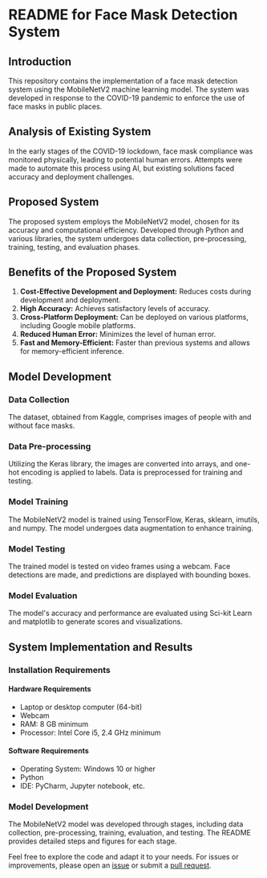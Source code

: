 # README for Face Mask Detection System

## Introduction
This repository contains the implementation of a face mask detection system using the MobileNetV2 machine learning model. The system was developed in response to the COVID-19 pandemic to enforce the use of face masks in public places.

## Analysis of Existing System
In the early stages of the COVID-19 lockdown, face mask compliance was monitored physically, leading to potential human errors. Attempts were made to automate this process using AI, but existing solutions faced accuracy and deployment challenges.

## Proposed System
The proposed system employs the MobileNetV2 model, chosen for its accuracy and computational efficiency. Developed through Python and various libraries, the system undergoes data collection, pre-processing, training, testing, and evaluation phases.

## Benefits of the Proposed System
1. **Cost-Effective Development and Deployment:** Reduces costs during development and deployment.
2. **High Accuracy:** Achieves satisfactory levels of accuracy.
3. **Cross-Platform Deployment:** Can be deployed on various platforms, including Google mobile platforms.
4. **Reduced Human Error:** Minimizes the level of human error.
5. **Fast and Memory-Efficient:** Faster than previous systems and allows for memory-efficient inference.

## Model Development
### Data Collection
The dataset, obtained from Kaggle, comprises images of people with and without face masks.

### Data Pre-processing
Utilizing the Keras library, the images are converted into arrays, and one-hot encoding is applied to labels. Data is preprocessed for training and testing.

### Model Training
The MobileNetV2 model is trained using TensorFlow, Keras, sklearn, imutils, and numpy. The model undergoes data augmentation to enhance training.

### Model Testing
The trained model is tested on video frames using a webcam. Face detections are made, and predictions are displayed with bounding boxes.

### Model Evaluation
The model's accuracy and performance are evaluated using Sci-kit Learn and matplotlib to generate scores and visualizations.

## System Implementation and Results
### Installation Requirements
#### Hardware Requirements
- Laptop or desktop computer (64-bit)
- Webcam
- RAM: 8 GB minimum
- Processor: Intel Core i5, 2.4 GHz minimum

#### Software Requirements
- Operating System: Windows 10 or higher
- Python
- IDE: PyCharm, Jupyter notebook, etc.

### Model Development
The MobileNetV2 model was developed through stages, including data collection, pre-processing, training, evaluation, and testing. The README provides detailed steps and figures for each stage.

Feel free to explore the code and adapt it to your needs. For issues or improvements, please open an [issue](https://github.com/ozzyofficial/Final-Year-Project/issues) or submit a [pull request](https://github.com/ozzyofficial/Final-Year-Project/pulls).
